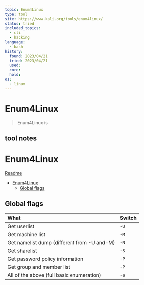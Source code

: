 ```yaml
---
topic: Enum4Linux
type: tool
site: https://www.kali.org/tools/enum4linux/
status: tried
included_topics:
  - cli
  - hacking
language:
  - bash
history:
  found: 2023/04/21
  tried: 2023/04/21
  used:
  core:
  hold:
os:
  - linux
---
```


# Enum4Linux

> Enum4Linux is 

## tool notes
# Enum4Linux
[Readme](../../README.md)

- [Enum4Linux](#enum4linux)
  - [Global flags](#global-flags)


## Global flags

| What                                        | Switch   |
| :------------------------------------------ | :------- |
| Get userlist                                | ```-U``` |
| Get machine list                            | ```-M``` |
| Get namelist dump (different from -U and-M) | ```-N``` |
| Get sharelist                               | ```-S``` |
| Get password policy information             | ```-P``` |
| Get group and member list                   | ```-P``` |
| All of the above (full basic enumeration)   | ```-a``` |

